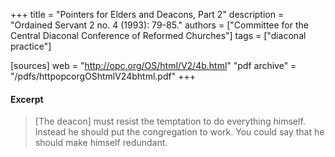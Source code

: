 +++
title = "Pointers for Elders and Deacons, Part 2"
description = "Ordained Servant 2 no. 4 (1993): 79-85."
authors = ["Committee for the Central Diaconal Conference of Reformed Churches"]
tags = ["diaconal practice"]

[sources]
web = "http://opc.org/OS/html/V2/4b.html"
"pdf archive" = "/pdfs/httpopcorgOShtmlV24bhtml.pdf"
+++

#### Excerpt

> [The deacon] must resist the temptation to do everything himself. Instead he should put the congregation to work. You could say that he should make himself redundant.
